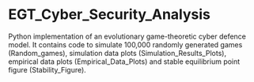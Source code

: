# EGT_Cyber_Security_Analysis
Python implementation of an evolutionary game-theoretic cyber defence model. It contains code to simulate 100,000 randomly generated games (Random_games), simulation data plots (Simulation_Results_Plots), empirical data plots (Empirical_Data_Plots) and stable equilibrium point figure (Stability_Figure).
